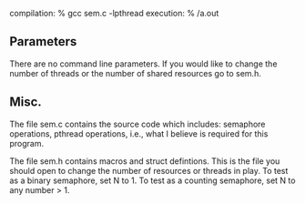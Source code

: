 compilation: % gcc sem.c -lpthread
execution:   % /a.out

Parameters
-----------------------------------------------------------------------------
There are no command line parameters.  If you would like to change the 
number of threads or the number of shared resources go to sem.h.

Misc.
-----------------------------------------------------------------------------
The file sem.c contains the source code which includes: semaphore operations,
pthread operations, i.e., what I believe is required for this program.

The file sem.h contains macros and struct defintions.  This is the file
you should open to change the number of resources or threads in play.  To
test as a binary semaphore, set N to 1.  To test as a counting semaphore, set
N to any number > 1. 
